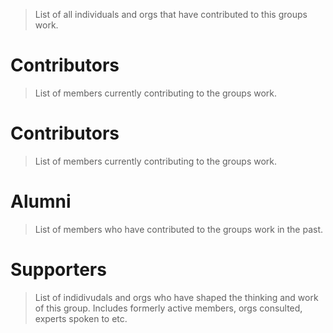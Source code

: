 > List of all individuals and orgs that have contributed to this groups work.

# Contributors
> List of members currently contributing to the groups work.

# Contributors
> List of members currently contributing to the groups work.

# Alumni
> List of members who have contributed to the groups work in the past.

# Supporters
> List of indidivudals and orgs who have shaped the thinking and work of this group. Includes formerly active members, orgs consulted, experts spoken to etc.
